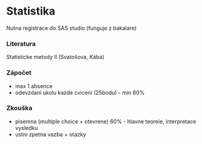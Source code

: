 # Statistika  

Nutna registrace do SAS studio (funguje z bakalare) 

### Literatura

Statisticke metody II (Svatošova, Kába)

### Zápočet

- max 1 absence
- odevzdani ukolu kazde cviceni (25bodu) - min 60%

### Zkouška

- pisemna (multiple choice + otevrene) 60% - hlavne teoreie, interpretace vysledku
- ustni zpetna vazba + otazky
